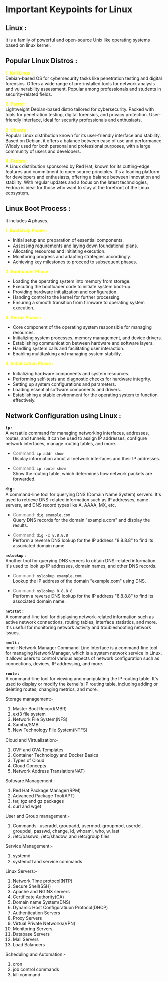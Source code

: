 # Important Keypoints for Linux

## Linux :<br>

It is a family of powerful and open-source Unix like operating systems based on linux kernel.

## Popular Linux Distros :

<span style="color:Yellow" ><b>1. Kali Linux :</b><br></span>
Debian-based OS for cybersecurity tasks like penetration testing and digital forensics. Offers a wide range of pre-installed tools for network analysis and vulnerability assessment. Popular among professionals and students in security-related fields.

<span style="color:Yellow" ><b>2. Parrot :</b><br></span>
Lightweight Debian-based distro tailored for cybersecurity. Packed with tools for penetration testing, digital forensics, and privacy protection. User-friendly interface, ideal for security professionals and enthusiasts.

<span style="color:Yellow" ><b>3. Ubuntu :</b><br></span>
Popular Linux distribution known for its user-friendly interface and stability. Based on Debian, it offers a balance between ease of use and performance. Widely used for both personal and professional purposes, with a large community of users and developers.

<span style="color:Yellow" ><b> 4. Fedora :</b><br></span>
A Linux distribution sponsored by Red Hat, known for its cutting-edge features and commitment to open source principles. It's a leading platform for developers and enthusiasts, offering a balance between innovation and stability. With regular updates and a focus on the latest technologies, Fedora is ideal for those who want to stay at the forefront of the Linux ecosystem.

## Linux Boot Process :

It includes <b>4</b> phases.

<span style="color:Yellow" ><b>1. Bootstrap Phase :</b><br></span>

- Initial setup and preparation of essential components.
- Assessing requirements and laying down foundational plans.
- Allocating resources and initiating execution.
- Monitoring progress and adapting strategies accordingly.
- Achieving key milestones to proceed to subsequent phases.

<span style="color:Yellow" ><b>2. Bootloader Phase :</b><br></span>

- Loading the operating system into memory from storage.
- Executing the bootloader code to initiate system boot-up.
- Providing hardware initialization and configuration.
- Handing control to the kernel for further processing.
- Ensuring a smooth transition from firmware to operating system execution.

<span style="color:Yellow" ><b>3. Kernel Phase :</b><br></span>

- Core component of the operating system responsible for managing resources.
- Initializing system processes, memory management, and device drivers.
- Establishing communication between hardware and software layers.
- Handling system calls and facilitating user interaction.
- Enabling multitasking and managing system stability.

<span style="color:Yellow" ><b>4. Initialization Phase :</b><br></span>

- Initializing hardware components and system resources.
- Performing self-tests and diagnostic checks for hardware integrity.
- Setting up system configurations and parameters.
- Loading essential software components and drivers.
- Establishing a stable environment for the operating system to function effectively.

## Network Configuration using Linux :

<b>`ip` :</b><br>
A versatile command for managing networking interfaces, addresses, routes, and tunnels. It can be used to assign IP addresses, configure network interfaces, manage routing tables, and more.

- <span style="color: Grey">Command:</span> `ip addr show`<br>
  Display information about all network interfaces and their IP addresses.<br>

- <span style="color: Grey">Command:</span> `ip route show`<br>
  Show the routing table, which determines how network packets are forwarded.

<b>`dig` :</b><br>
A command-line tool for querying DNS (Domain Name System) servers. It's used to retrieve DNS-related information such as IP addresses, name servers, and DNS record types like A, AAAA, MX, etc.

- <span style="color: Grey">Command:</span> `dig example.com`<br>
  Query DNS records for the domain "example.com" and display the results.

- <span style="color: Grey">Command:</span> `dig -x 8.8.8.8`<br>
  Perform a reverse DNS lookup for the IP address "8.8.8.8" to find its associated domain name.

<b>`nslookup` :</b><br>
Another tool for querying DNS servers to obtain DNS-related information. It's used to look up IP addresses, domain names, and other DNS records.

- <span style="color: Grey">Command:</span> `nslookup example.com`<br>
  Lookup the IP address of the domain "example.com" using DNS.

- <span style="color: Grey">Command:</span> `nslookup 8.8.8.8`<br>
  Perform a reverse DNS lookup for the IP address "8.8.8.8" to find its associated domain name.

<b>`netstat` :</b><br>
A command-line tool for displaying network-related information such as active network connections, routing tables, interface statistics, and more. It's useful for monitoring network activity and troubleshooting network issues.

<b>`nmcli` :</b><br>
nmcli: Network Manager Command-Line Interface is a command-line tool for managing NetworkManager, which is a system network service in Linux. It allows users to control various aspects of network configuration such as connections, devices, IP addressing, and more.

<b>`route` :</b><br>
A command-line tool for viewing and manipulating the IP routing table. It's used to display or modify the kernel's IP routing table, including adding or deleting routes, changing metrics, and more.

Storage management:-

1. Master Boot Record(MBR)
2. ext3 file system
3. Network File System(NFS)
4. Samba/SMB
5. New Technology File System(NTFS)

Cloud and Virtualization:-

1. OVF and OVA Templates
2. Container Technology and Docker Basics
3. Types of Cloud
4. Cloud Concepts
5. Network Address Translation(NAT)

Software Management:-

1. Red Hat Package Manager(RPM)
2. Advanced Package Tool(APT)
3. tar, tgz and gz packages
4. curl and wget

User and Group management:-

1. Commands- useradd, groupadd, usermod. groupmod, userdel, groupdel, passwd, change, id, whoami, who, w, last
2. /etc/passwd, /etc/shadow, and /etc/group files

Service Management:-

1. systemd
2. systemctl and service commands

Linux Servers:-

1. Network Time protocol(NTP)
2. Secure Shell(SSH)
3. Apache and NGINX servers
4. Certificate Authority(CA)
5. Domain name System(DNS)
6. Dynamic Host Configuratiuon Protocol(DHCP)
7. Authentication Servers
8. Proxy Servers
9. Virtual Private Networks(VPN)
10. Monitoring Servers
11. Database Servers
12. Mail Servers
13. Load Balancers

Scheduling and Automation:-

1. cron
2. job control commands
3. kill command
